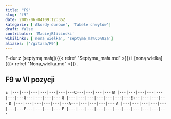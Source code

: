 ```yaml
---
title: "F9"
slug: "f9"
date: 2005-06-04T09:12:35Z
kategorie: ['Akordy durowe', 'Tabele chwytów']
draft: false
contributor: 'MaciejBlizinski'
wikilinks: ['nona_wielka', 'septyma_ma%C5%82a']
aliases: ['/gitara/F9']
---
```

F-dur z [septymą małą]({{< relref "Septyma_mała.md" >}}) i [noną
wielką]({{< relref "Nona_wielka.md" >}}).

## F9 w VI pozycji

`E |---|---|---|---|---|---|---C---|---|---|---`
`B |---|---|---|---|---|---|---G---|---|---|---`
`G |---|---|---|---|---|---|---E♭--|---|---|---`
`D |---|---|---|---|---|---A---|---|---|---|---`
`A |---|---|---|---|---|---|---F---|---|---|---`
`E |---|---|---|---|---|---|---|---|---|---|---`


